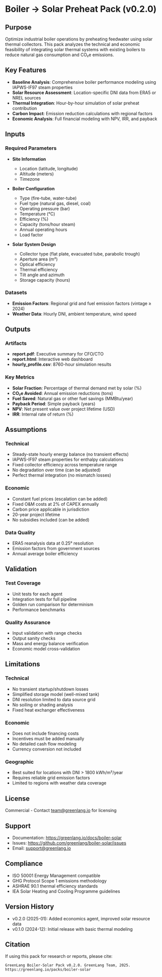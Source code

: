 # Boiler → Solar Preheat Pack (v0.2.0)

## Purpose
Optimize industrial boiler operations by preheating feedwater using solar thermal collectors. This pack analyzes the technical and economic feasibility of integrating solar thermal systems with existing boilers to reduce natural gas consumption and CO₂e emissions.

## Key Features
- **Baseline Analysis**: Comprehensive boiler performance modeling using IAPWS-IF97 steam properties
- **Solar Resource Assessment**: Location-specific DNI data from ERA5 or NREL sources
- **Thermal Integration**: Hour-by-hour simulation of solar preheat contribution
- **Carbon Impact**: Emission reduction calculations with regional factors
- **Economic Analysis**: Full financial modeling with NPV, IRR, and payback

## Inputs

### Required Parameters
- **Site Information**
  - Location (latitude, longitude)
  - Altitude (meters)
  - Timezone
  
- **Boiler Configuration**
  - Type (fire-tube, water-tube)
  - Fuel type (natural gas, diesel, coal)
  - Operating pressure (bar)
  - Temperature (°C)
  - Efficiency (%)
  - Capacity (tons/hour steam)
  - Annual operating hours
  - Load factor

- **Solar System Design**
  - Collector type (flat plate, evacuated tube, parabolic trough)
  - Aperture area (m²)
  - Optical efficiency
  - Thermal efficiency
  - Tilt angle and azimuth
  - Storage capacity (hours)

### Datasets
- **Emission Factors**: Regional grid and fuel emission factors (vintage ≥ 2024)
- **Weather Data**: Hourly DNI, ambient temperature, wind speed

## Outputs

### Artifacts
- **report.pdf**: Executive summary for CFO/CTO
- **report.html**: Interactive web dashboard
- **hourly_profile.csv**: 8760-hour simulation results

### Key Metrics
- **Solar Fraction**: Percentage of thermal demand met by solar (%)
- **CO₂e Avoided**: Annual emission reductions (tons)
- **Fuel Saved**: Natural gas or other fuel savings (MMBtu/year)
- **Payback Period**: Simple payback (years)
- **NPV**: Net present value over project lifetime (USD)
- **IRR**: Internal rate of return (%)

## Assumptions

### Technical
- Steady-state hourly energy balance (no transient effects)
- IAPWS-IF97 steam properties for enthalpy calculations
- Fixed collector efficiency across temperature range
- No degradation over time (can be adjusted)
- Perfect thermal integration (no mismatch losses)

### Economic
- Constant fuel prices (escalation can be added)
- Fixed O&M costs at 2% of CAPEX annually
- Carbon price applicable in jurisdiction
- 20-year project lifetime
- No subsidies included (can be added)

### Data Quality
- ERA5 reanalysis data at 0.25° resolution
- Emission factors from government sources
- Annual average boiler efficiency

## Validation

### Test Coverage
- Unit tests for each agent
- Integration tests for full pipeline
- Golden run comparison for determinism
- Performance benchmarks

### Quality Assurance
- Input validation with range checks
- Output sanity checks
- Mass and energy balance verification
- Economic model cross-validation

## Limitations

### Technical
- No transient startup/shutdown losses
- Simplified storage model (well-mixed tank)
- DNI resolution limited to data source grid
- No soiling or shading analysis
- Fixed heat exchanger effectiveness

### Economic
- Does not include financing costs
- Incentives must be added manually
- No detailed cash flow modeling
- Currency conversion not included

### Geographic
- Best suited for locations with DNI > 1800 kWh/m²/year
- Requires reliable grid emission factors
- Limited to regions with weather data coverage

## License
Commercial - Contact team@greenlang.io for licensing

## Support
- Documentation: https://greenlang.io/docs/boiler-solar
- Issues: https://github.com/greenlang/boiler-solar/issues
- Email: support@greenlang.io

## Compliance
- ISO 50001 Energy Management compatible
- GHG Protocol Scope 1 emissions methodology
- ASHRAE 90.1 thermal efficiency standards
- IEA Solar Heating and Cooling Programme guidelines

## Version History
- v0.2.0 (2025-01): Added economics agent, improved solar resource data
- v0.1.0 (2024-12): Initial release with basic thermal modeling

## Citation
If using this pack for research or reports, please cite:
```
GreenLang Boiler-Solar Pack v0.2.0. GreenLang Team, 2025.
https://greenlang.io/packs/boiler-solar
```